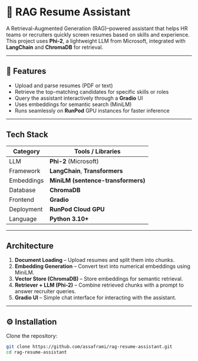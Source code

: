 # 🧠 RAG Resume Assistant

A Retrieval-Augmented Generation (RAG)–powered assistant that helps HR teams or recruiters quickly screen resumes based on skills and experience.  
This project uses **Phi-2**, a lightweight LLM from Microsoft, integrated with **LangChain** and **ChromaDB** for retrieval.

---

## 🚀 Features
-  Upload and parse resumes (PDF or text)
-  Retrieve the top-matching candidates for specific skills or roles
-  Query the assistant interactively through a **Gradio** UI
-  Uses embeddings for semantic search (MiniLM)
-  Runs seamlessly on **RunPod** GPU instances for faster inference

---

##  Tech Stack
| Category | Tools / Libraries |
|-----------|------------------|
| LLM | **Phi-2** (Microsoft) |
| Framework | **LangChain**, **Transformers** |
| Embeddings | **MiniLM (sentence-transformers)** |
| Database | **ChromaDB** |
| Frontend | **Gradio** |
| Deployment | **RunPod Cloud GPU** |
| Language | **Python 3.10+** |

---

## Architecture
1. **Document Loading** – Upload resumes and split them into chunks.  
2. **Embedding Generation** – Convert text into numerical embeddings using MiniLM.  
3. **Vector Store (ChromaDB)** – Store embeddings for semantic retrieval.  
4. **Retriever + LLM (Phi-2)** – Combine retrieved chunks with a prompt to answer recruiter queries.  
5. **Gradio UI** – Simple chat interface for interacting with the assistant.

---

## ⚙️ Installation

Clone the repository:
```bash
git clone https://github.com/assaframi/rag-resume-assistant.git
cd rag-resume-assistant

